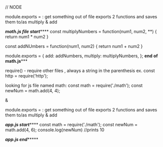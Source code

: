 // NODE

module.exports = : get something out of file 
exports 2 functions and saves them to/as multiply & add

***********math.js file start***************
const multiplyNumbers = function(num1, num2, **) {
    return num1 * num2
}

const addNUmbers = function(num1, num2) {
    return num1 + num2
}

module.exports = {
    add: addNumbers,
    multiply: multiplyNumbers,
};
********end of math.js***********

require() - require other files , always a string in the parenthesis
ex. const http = require('http');

looking for js file named math:
const math = require('./math');
const newNum = math.add(4, 4);

&

module.exports = : get something out of file 
exports 2 functions and saves them to/as multiply & add

*****app.js start*********
const math = require('./math');
const newNum = math.add(4, 6);
console.log(newNum) //prints 10



*******app.js end************